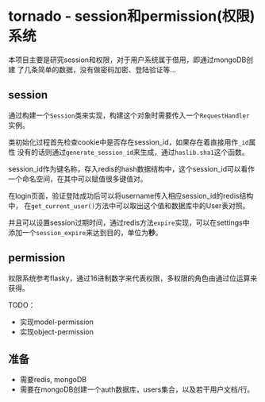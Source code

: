 # tornado - session和permission(权限)系统

本项目主要是研究session和权限，对于用户系统属于借用，即通过mongoDB创建
了几条简单的数据，没有做密码加密、登陆验证等...

## session

通过构建一个`Session`类来实现，构建这个对象时需要传入一个`RequestHandler`
实例。

类初始化过程首先检查cookie中是否存在session_id，如果存在着直接用作`_id`属性
没有的话则通过`generate_session_id`来生成，通过`haslib.sha1`这个函数。

session_id作为键名称，存入redis的hash数据结构中，这个session_id可以看作
一个命名空间，在其中可以赋值很多键值对。

在login页面，验证登陆成功后可以将username传入相应session_id的redis结构中，
在`get_current_user()`方法中可以取出这个值和数据库中的User表对照。

并且可以设置session过期时间，通过redis方法`expire`实现，可以在settings中
添加一个`session_expire`来达到目的，单位为**秒**。

## permission

权限系统参考flasky，通过16进制数字来代表权限，多权限的角色由通过位运算来获得。

TODO：

* 实现model-permission
* 实现object-permission

## 准备

* 需要redis, mongoDB
* 需要在mongoDB创建一个auth数据库，users集合，以及若干用户文档/行。




